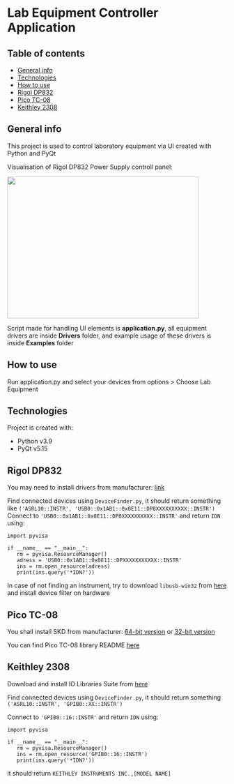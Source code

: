 # Lab Equipment Controller Application
## Table of contents
* [General info](#general-info)
* [Technologies](#technologies)
* [How to use](#how-to-use)
* [Rigol DP832](#rigol-dp832)
* [Pico TC-08](#pico-tc08)
* [Keithley 2308](#keithley-2308)

## General info
This project is used to control laboratory equipment via UI created with Python and PyQt

Visualisation of Rigol DP832 Power Supply controll panel:

<img src="https://user-images.githubusercontent.com/75041222/216007440-355c39b1-ff14-44c3-bd42-5c8c1c1b2197.png" width="440" height="325">


Script made for handling UI elements is **application.py**, all equipment drivers are inside **Drivers** folder, and example usage of these drivers is inside **Examples** folder


## How to use	
Run application.py and select your devices from options > Choose Lab Equipment

## Technologies
Project is created with:
* Python v3.9
* PyQt v5.15

## Rigol DP832
You may need to install drivers from manufacturer: [link](https://www.rigol.eu/products/dc-power/dp800.html) <br>

Find connected devices using `DeviceFinder.py`, it should return something like 
`('ASRL10::INSTR', 'USB0::0x1AB1::0x0E11::DP8XXXXXXXXXX::INSTR')`
Connect to `'USB0::0x1AB1::0x0E11::DP8XXXXXXXXXX::INSTR'` and return `IDN` using:

```
import pyvisa

if __name__ == "__main__":
   rm = pyvisa.ResourceManager()
   adress = 'USB0::0x1AB1::0x0E11::DPXXXXXXXXXXX::INSTR'
   ins = rm.open_resource(adress)
   print(ins.query('*IDN?'))

```

In case of not finding an instrument, try to download `libusb-win32` from [here](https://sourceforge.net/projects/libusb-win32/) 
and install device filter on hardware

## Pico TC-08
You shall install SKD from manufacturer:
[64-bit version](https://www.picotech.com/downloads/_lightbox/pico-software-development-kit-64bit)
or [32-bit version](https://www.picotech.com/downloads/_lightbox/pico-software-development-kit-32-bit)

You can find Pico TC-08 library README [here](https://github.com/picotech/picosdk-python-wrappers#readme)

## Keithley 2308
Download and install IO Libraries Suite from [here](https://www.keysight.com/us/en/lib/software-detail/computer-software/io-libraries-suite-downloads-2175637.html)

Find connected devices using `DeviceFinder.py`, it should return something `('ASRL10::INSTR', 'GPIB0::XX::INSTR')`

Connect to `'GPIB0::16::INSTR'` and return `IDN` using:

```
import pyvisa

if __name__ == "__main__":
   rm = pyvisa.ResourceManager()
   ins = rm.open_resource('GPIB0::16::INSTR')
   print(ins.query('*IDN?'))
```

it should return `KEITHLEY INSTRUMENTS INC.,[MODEL NAME]`
